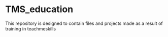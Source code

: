 # TMS_education
This repository is designed to contain files and projects made as a result of training in teachmeskills
